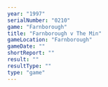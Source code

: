```yaml
---
year: "1997"
serialNumber: "0210" 
game: "Farnborough"
title: "Farnborough v The Min"
gameLocation: "Farnborough"
gameDate: ""
shortReport: ""
result: ""
resultType: ""
type: "game"
---
```

